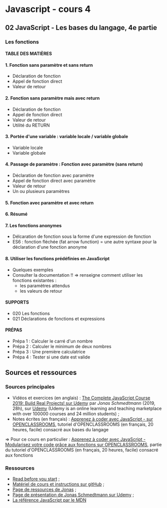 # Javascript - cours 4## 02 JavaScript - Les bases du langage, 4e partie### Les fonctions#### TABLE DES MATIÈRES#### 1. Fonction sans paramètre et sans return- Déclaration de fonction- Appel de fonction direct- Valeur de retour#### 2. Fonction sans paramètre mais avec return- Déclaration de fonction- Appel de fonction direct- Valeur de retour- Utilité du RETURN#### 3. Portée d'une variable : variable locale / variable globale- Variable locale- Variable globale#### 4. Passage de paramètre : Fonction avec paramètre (sans return)- Déclaration de fonction avec paramètre- Appel de fonction direct avec paramètre- Valeur de retour - Un ou plusieurs paramètres#### 5. Fonction avec paramètre et avec return#### 6. Résumé#### 7. Les fonctions anonymes- Délcaration de fonction sous la forme d'une expression de fonction- ES6 : fonction fléchée (fat arrow function) = une autre syntaxe pour la déclaration d'une fonction anonyme#### 8. Utiliser les fonctions prédéfinies en JavaScript- Quelques exemples- Consulter la documentation !! => renseigne comment utiliser les fonctions existantes :    + les paramètres attendus    + les valeurs de retour#### SUPPORTS- 020 Les fonctions- 021 Déclarations de fonctions et expressions#### PRÉPAS- Prépa 1 : Calculer le carré d'un nombre- Prépa 2 : Calculer le minimum de deux nombres- Prépa 3 : Une première calculatrice- Prépa 4 : Tester si une date est valide## Sources et ressources### Sources principales- Vidéos et exercices (en anglais) : [The Complete JavaScript Course 2019: Build Real Projects! sur Udemy](https://www.udemy.com/course/the-complete-javascript-course/) par _Jonas Schmedtmann_ (2019, 28h), sur [Udemy](https://www.udemy.com) (Udemy is an online learning and teaching marketplace with over 100000 courses and 24 million students) ;- Notes écrites (en français) : [Apprenez à coder avec JavaScript - sur OPENCLASSROOMS](https://openclassrooms.com/fr/courses/2984401-apprenez-a-coder-avec-javascript), tutoriel d'OPENCLASSROOMS (en français, 20 heures, facile) consacré aux bases du langage=> Pour ce cours en particulier : [Apprenez à coder avec JavaScript - Modularisez votre code grâce aux fonctions sur OPENCLASSROOMS](https://openclassrooms.com/fr/courses/2984401-apprenez-a-coder-avec-javascript/3079821-modularisez-votre-code-grace-aux-fonctions), partie du tutoriel d'OPENCLASSROOMS (en français, 20 heures, facile) consacré aux fonctions### Ressources- [Read before you start](file:///Users/Myriam/Documents/PC/E/Myriam/HERSCours%20-c/2019-2020/JS/the-complete-javascript-course/01%20Course%20Introduction/002%20READ%20BEFORE%20YOU%20START.html) ;- [Matériel de cours et instructions sur gitHub](https://github.com/jonasschmedtmann/complete-javascript-course) ;- [Page de ressources de Jonas](http://codingheroes.io/resources/) ;- [Page de présentation de Jonas Schmedtmann sur Udemy](https://www.udemy.com/user/jonasschmedtmann/) ;- [La référence JavaScript par le MDN](https://developer.mozilla.org/en-US/docs/Web/JavaScript/Reference)